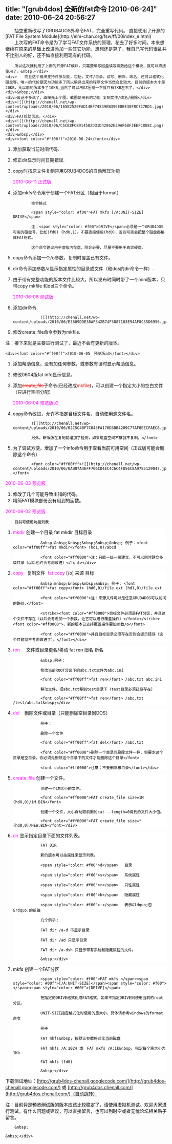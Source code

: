 title: "[grub4dos] 全新的fat命令 [2010-06-24]"
date: 2010-06-24 20:56:27
---

<div id="PublishedByWebStory-[5]1_F1F744D8A03348989C1DC4AFB4ACC797_AC7FFF65BF144803A039CA10D7CEB6F0">
	<div>　　抽空重新改写了GRUB4DOS外命令FAT，完全重写代码。 直接使用了开源的[FAT File System Module](http://elm-chan.org/fsw/ff/00index_e.html)</div>
	<div>　　上次写的FAT命令是为了学习FAT文件系统的原理，花去了好多时间。本来想继续在原来的基础上改进添加一些其它功能，想想还是算了，我自己写代码很乱并不比别人的好，还不如直接利用现有的代码。

		所以这次就利用了上面的开源FAT模块，只需要编写磁盘读写函数给这个模块，就可以直接使用了。&nbsp;</div>
	<div>　　而且这个模块支持许多功能，包括，文件/目录，读写、删除、改名，还可以格式化磁盘等。唯一的代价是因为功能多了所以编译出来的程序文件当然会比较大，目前的版本大小是20KB，比以前的版本多了10KB,当然了可以用GZ压缩一下就只有7KB左右了。</div>
	<div>&nbsp;</div>
	<div>废话不多说了，直接先上个图。截图使用到的功能 复制文件/改名/删除</div>
	<div>![](http://chenall.net/wp-content/uploads/2010/06/165B2520FAD14BF74839EB396E8EE30F8C727BD1.jpg)</div>
	<div>FAT帮助信息。</div>
	<div>![](http://chenall.net/wp-content/uploads/2010/06/C5CB8FCB914502D31D42862E39AF68F3EEFC808C.png)</div>
	<div>&nbsp;</div>
	<div><font color="#ff00ff">2010-06-24</font></div>

1.  添加获取当前时间代码.
2.  修正dir显示时间日期错误.
3.  copy时按原文件复制禁用GRUB4DOS的自动解压功能&nbsp;
	<div><font color="#ff00ff">2010-06-11 正式版</font></div>

1.  添加mkfs命令用于创建一个FAT分区（相当于format）

    			命令格式

    			<span style="color: #f00">FAT mkfs [/A:UNIT-SIZE] DRIVE</span>

    			注：<span style="color: #f00">DRIVE</span>必须是一个GRUB4DOS可用的磁盘号，比如(fd0) (hd0,1)。不要直接使用(hd0)，否则可能会把整个磁盘都格成FAT格式。

    			这个命令建议用于虚拟内存盘，除非必要，尽量不要用于真实硬盘。
2.  copy命令添加一个/o参数，复制时覆盖已有文件。
3.  dir命令添加参数/a显示指定属性的目录或文件（和dos的dir命令一样）.
4.  由于带有完整功能的版本文件比较大，所以发布时同时带了一个mini版本，只带copy mkfile 和del三个命令。
	<div><font color="#ff00ff">2010-06-06 测试版</font></div>
	<div>

1.  添加dir命令.

    				![](http://chenall.net/wp-content/uploads/2010/06/E3609D9E30AF342B74F3887103E94AF8C35D6956.jpg)
2.  修改create_file命令参数为mkfile.
	</div>

注：接下来就是主要进行测试了，最近不会有更新的版本。

	<div><font color="#ff00ff">2010-06-05　预览版a3</font></div>

1.  <font color="#000000">添加帮助信息，没有加任何参数，或参数有误时显示帮助信息。</font>
2.  修改0604版fat info显示信息。
3.  添加<font color="#ff0000"><strike>create_file</strike></font>子命令(已经改成<font color="#ff0000">mkfile</font>)，可以创建一个指定大小的空白文件（只进行空间分配）
	<div><font color="#ff00ff">2010-06-04 预览版a2</font></div>

1.  <font color="#000000">copy命令改进，允许不指定目标文件名，自动使用源文件名。

    			![](http://chenall.net/wp-content/uploads/2010/06/02C5C48F7C045FA170D3DB4209C77AF8EECFAEC8.jpg)&nbsp;

    			另外，新版版在复制前增加了检测，如果磁盘空间不够就不复制。</font>
2.  为了调试方便，增加了一个info命令用于查看当前可用空间（正式版可能会删除这个命令）

    			<font color="#ff00ff">![](http://chenall.net/wp-content/uploads/2010/06/0AB87A4EFF706CD4EC4C6C4FD56C8A9785129047.jpg)</font>

<font color="#ff00ff">2010-06-03 预览版</font>

1.  <font color="#000000">修改了几个可能导致出错的代码。</font>
2.  <font color="#000000">精简FAT模块部份没有用到的函数。</font>

<font color="#ff00ff">2010-06-02 预览版</font>

		目前可使用功能列表 ：

1.  <div style="background-color: #ffffff"><font color="#ff00ff">mkdir</font> 创建一个目录 fat mkdir 目标目录&nbsp;&nbsp;

    				&nbsp;&nbsp;&nbsp;&nbsp;&nbsp;&nbsp; 例子：<font color="#ff00ff">fat mkdir</font> (hd1,0)/abcd

    				<font color="#ff0000">注：只能一级一级建立，不可以同时建立多级目录（以后也许会考虑改进）</font></div>
2.  <div style="background-color: #ffffff"><font color="#ff00ff">copy</font>&nbsp;&nbsp; 复制文件&nbsp; <font color="#ff00ff">fat copy</font> [/o] 来源 目标&nbsp;&nbsp;

    				&nbsp;&nbsp;&nbsp;&nbsp;&nbsp; 例子: <font color="#ff00ff">fat copy</font> (hd0,0)/file.ext (hd1,0)/file.ext

    				<font color="#ff0000">注：来源文件可以是任意GRUB4DOS可以访问的路径.</font>

    				<strike><font color="#ff0000">目标文件必须是FAT分区，并且这个文件不存在（以后会考虑加一个参数，让它可以进行覆盖操作）</font></strike><font color="#ff0000">，新的版本已支持覆盖操作要加参数/o</font>

    				<font color="#ff0000">并且目标目录必须存在否则会提示错误（这个目前就不考虑改进了）。</font></div>
3.  <div style="background-color: #ffffff"><font color="#ff00ff">ren</font>&nbsp;&nbsp;&nbsp;&nbsp; 文件或目录更名/移动 fat ren 旧名 新名&nbsp;&nbsp;&nbsp;

    				&nbsp;例子：

    				修改当前ROOT分区下的abc.txt文件为abc.ini

    				<font color="#ff00ff">fat ren</font> /abc.txt abc.ini

    				移动文件，把abc.txt移到test目录下（test目录必须已经存在）

    				<font color="#ff00ff">fat ren</font> /abc.txt /test/abc.txt&nbsp;</div>
4.  <div style="background-color: #ffffff"><font color="#ff00ff">del</font>&nbsp;&nbsp;&nbsp; 删除文件或目录（只能删除空目录同DOS）

    				例子：

    				删除一个文件

    				<font color="#ff00ff">fat del</font> /abc.txt

    				<font color="#ff0000">删除一个目录同删除文件一样，但要求这个目录是空目录，你必须先删除这个目录下的文件才能删除这个目录</font>

    				<font color="#ff0000">注意：不要删除根目录</font></div>
5.  <div style="background-color: #ffffff"><font color="#ff00ff">create_file</font> 创建一个文件。

    				创建一个1M大小的文件。

    				<font color="#ff0000">FAT create_file size=1M (hd0,0)/1M.BIN</font>

    				创建一个文件，大小自动取前面的cat --length=0得到的文件大小值。

    				<font color="#ff0000">FAT create_file size=* (hd0,0)/NEW.BIN</font></div>
6.  <div style="background-color: #ffffff"><font color="#ff00ff">dir</font> 显示指定目录下面的文件列表。

    				FAT DIR

    				新的版本可以按属性来显示列表。

    				<span style="color: #f00">d</span> 　目录

    				<span style="color: #f00">s</span> 　系统属性

    				<span style="color: #f00">r</span> 　只性属性

    				<span style="color: #f00">h</span> 　隐藏属性

    				<span style="color: #f00">-</span> 　表示&ldquo;否&rdquo;的前辍

    				几个例子：

    				FAT dir /a-d 不显示目录

    				FAT dir /ad 只显示目录

    				FAT dir /a-dsh 只显示带有系统和隐藏属性的文件。

    				&nbsp;</div>
7.  <div style="background-color: #ffffff">mkfs 创建一个FAT分区

    				<span style="color: #f00">FAT mkfs </span><span style="color: #00f">[/A:UNIT-SIZE]</span><span style="color: #f00"> </span><span style="color: #00f">[DRIVE]</span>

    				把指定的DRIVE格式化成FAT格式。如果不指定DRIVE则使用当前的root分区。

    				UNIT-SIZE指定格式化时使用的族大小，具体请参考windows的format命令

    				例子

    				FAT mkfs&nbsp; 按默认参数格式化当前磁盘

    				FAT mkfs /A:1024 或　FAT mkfs /A:1k&nbsp; 指定每个簇大小为1Kb

    				FAT mkfs (fd0)

    				&nbsp;</div>

下载测试地址：[http://grub4dos-chenall.googlecode.com/](http://grub4dos-chenall.googlecode.com/) 或 [http://grub4dos.chenall.com/](http://grub4dos.chenall.com/)（自动跳转）

注：目前<strike>只是预览测试版</strike>的版本应该比较稳定了，请使用虚拟机测试。欢迎大家进行测试。有什么问题或建议，可以直接留言，也可以到时空或者无忧论坛相关贴子留言。&nbsp;

		&nbsp;

	&nbsp;</div>